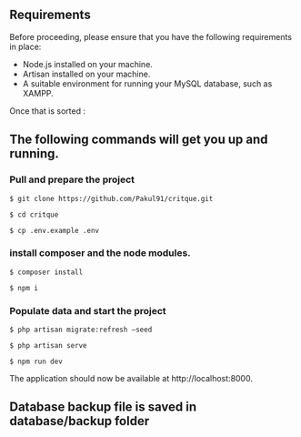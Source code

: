## Requirements

Before proceeding, please ensure that you have the following requirements in place:

- Node.js installed on your machine.
- Artisan installed on your machine.
- A suitable environment for running your MySQL database, such as XAMPP.

Once that is sorted :

## The following commands will get you up and running.

### Pull and prepare the project

```
$ git clone https://github.com/Pakul91/critque.git
```

```
$ cd critque
```

```
$ cp .env.example .env
```

### install composer and the node modules.

```
$ composer install
```

```
$ npm i
```

### Populate data and start the project

```
$ php artisan migrate:refresh –seed
```

```
$ php artisan serve
```

```
$ npm run dev
```

The application should now be available at http://localhost:8000.

## Database backup file is saved in database/backup folder
